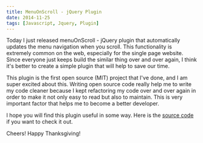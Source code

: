 ```yaml
---
title: MenuOnScroll - jQuery Plugin
date: 2014-11-25
tags: [Javascript, Jquery, Plugin]
---
```


Today I just released menuOnScroll - jQuery plugin that automatically updates the menu
navigation when you scroll. This functionality is extremely common on the web,
especially for the single page website. <!--more-->
Since everyone just keeps build the similar thing over and over again, I think it's better to create a simple plugin that will help to save our time.

This plugin is the first open source (MIT) project that I've done, and I am
super excited about this. Writing open source code really help me to write my
code cleaner because I kept refactoring my code over and over again in order to
make it not only easy to read but also to maintain. This is very important
factor that helps me to become a better developer.

I hope you will find this plugin useful in some way. Here is the [source
code](https://github.com/pmkhoa/jquery-menuOnScroll) if you want to check it
out.

Cheers! Happy Thanksgiving!



